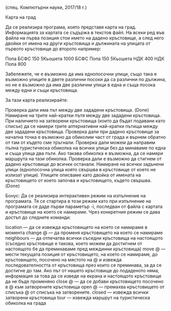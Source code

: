 (спец. Компютърни науки, 2017/18 г.)

Карта на град

Да се реализира програма, която представя карта на град. Информацията за картата се съдържа в текстов файл. На всеки ред във файла на първа позиция стои името на дадено кръстовище, а след него двойки от имена на други кръстовища и дължината на улицата от първото кръстовище до второто например:
	
Попа БСФС 150  5Кьошета 1000
	БСФС Попа 150
	5Кьошета НДК 400
	НДК Попа 800

Забележете, че е възможно да има еднопосочни улици, също така е възможно улиците в двете различни посоки да са различни по дължина, но не е възможно да има две различни улици в една и съща посока между едни и същи кръстовища.

За тази карта реализирайте:

Проверка дали има път между две зададени кръстовища. (Done)
Намиране на трите най-кратки пътя между две зададени кръстовища. 
При наличието на затворени кръстовища (които да бъдат подавани като списък) да се намери трите алтернативни най-кратки пътища между две зададени кръстовища.
Проверка дали при дадено кръстовище за начална точка е възможно да обиколим част от града и върнем обратно от там от където сме тръгнали.
Проверка дали можем да направим пълна туристическа обиколка на всички улици без да минаваме по една и съща улица два пъти. Ако такава обиколка е възможна, да се намери маршрута на тази обиколка.
Проверка дали е възможно да стигнем от дадено кръстовище до всички останали.
Намиране на всички задънени улици (еднопосочна улица която свършва в кръстовище от което не излизат улици). Улиците описваме като двойка от имената на кръстовището от което започва и кръстовището, където свършва. (Done)

Бонус: Да се реализира интерактивен режим на изпълнение на програмата. Тя се стартира в този режим като при изпълнение на програмата се даде първи параметър -i, последван от файла с картата и кръстовище на което се намираме. Чрез конкретния режим се дава достъп до следните команди:


location — да се извежда кръстовището на което се намираме в момента
change @ — да променя кръстовището на което се намираме
neighbours — да отпечатва всички съседни кръстовища на настоящото (съседно кръстовище е такова, което можем да достигнем от настоящото бе да преминаваме пред междинни кръстовища)
move @ — мести текущата позиция от кръстовището, на което се намираме, до кръстовището, посочено на мястото на @ и извежда последователността от кръстовища през които се преминава, за да се достигне до там. Ако път от нашето кръстовище до подаденото няма, информация за това да се изведе на екрана и настоящото кръстовище да не бъде променяно
close @ — да се добави кръстовището посочено в @ към затворените кръстовища
open @ — премахва кръстовището от списъка @ от списъка на затворените.
closed — извежда всички затворени кръстовища
tour — извежда маршрут на туристическа обиколка на града

